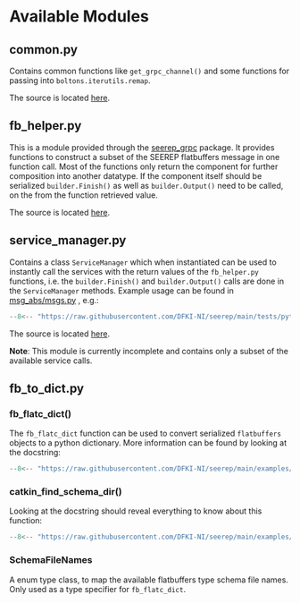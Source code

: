 # Available Modules

## common.py

Contains common functions like `get_grpc_channel()` and some functions for
passing into `boltons.iterutils.remap`.

The source is located
[here](https://github.com/DFKI-NI/seerep/blob/main/examples/python/gRPC/util/common.py).

## fb_helper.py

This is a module provided through the
[seerep_grpc](https://pypi.org/project/seerep-grpc/) package. It provides
functions to construct a subset of the SEEREP flatbuffers message in one
function call. Most of the functions only return the component for further
composition into another datatype. If the component itself should be serialized
`builder.Finish()` as well as `builder.Output()` need to be called, on the from
the function retrieved value.

The source is located
[here](https://github.com/DFKI-NI/seerep/blob/main/examples/python/gRPC/util/fb_helper.py).

## service_manager.py

Contains a class `ServiceManager` which when instantiated can be used to
instantly call the services with the return values of the `fb_helper.py`
functions, i.e. the `builder.Finish()` and `builder.Output()` calls are done in
the `ServiceManager` methods. Example usage can be found in
[msg_abs/msgs.py](https://github.com/DFKI-NI/seerep/blob/main/tests/python/gRPC/util/msg_abs/msgs.py)
, e.g.:

```python
--8<-- "https://raw.githubusercontent.com/DFKI-NI/seerep/main/tests/python/gRPC/util/msg_abs/msgs.py:274:309"
```

The source is located
[here](https://github.com/DFKI-NI/seerep/blob/main/examples/python/gRPC/util/service_manager.py).

**Note**: This module is currently incomplete and contains only a subset of the
available service calls.

## fb_to_dict.py

### fb_flatc_dict()

The `fb_flatc_dict` function can be used to convert serialized `flatbuffers`
objects to a python dictionary. More information can be found by looking at the
docstring:

```python
--8<-- "https://raw.githubusercontent.com/DFKI-NI/seerep/main/examples/python/gRPC/util/fb_to_dict.py:105:119"
```

### catkin_find_schema_dir()

Looking at the docstring should reveal everything to know about this function:

```python
--8<-- "https://raw.githubusercontent.com/DFKI-NI/seerep/main/examples/python/gRPC/util/fb_to_dict.py:63:77"
```

### SchemaFileNames

A enum type class, to map the available flatbuffers type schema file names.
Only used as a type specifier for `fb_flatc_dict`.
